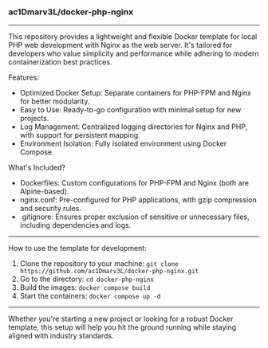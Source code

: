 ### ac1Dmarv3L/docker-php-nginx

---

This repository provides a lightweight and flexible Docker template for local PHP web development with Nginx as the web server. It's tailored for developers who value simplicity and performance while adhering to modern containerization best practices.

Features:

- Optimized Docker Setup: Separate containers for PHP-FPM and Nginx for better modularity.
- Easy to Use: Ready-to-go configuration with minimal setup for new projects.
- Log Management: Centralized logging directories for Nginx and PHP, with support for persistent mapping.
- Environment Isolation: Fully isolated environment using Docker Compose.

What's Included?

- Dockerfiles: Custom configurations for PHP-FPM and Nginx (both are Alpine-based).
- nginx.conf: Pre-configured for PHP applications, with gzip compression and security rules.
- .gitignore: Ensures proper exclusion of sensitive or unnecessary files, including dependencies and logs.

---

How to use the template for development:

1. Clone the repository to your machine: `git clone https://github.com/ac1Dmarv3L/docker-php-nginx.git`
2. Go to the directory: `cd docker-php-nginx`
3. Build the images: `docker compose build`
4. Start the containers: `docker compose up -d`

---

Whether you're starting a new project or looking for a robust Docker template, this setup will help you hit the ground running while staying aligned with industry standards.